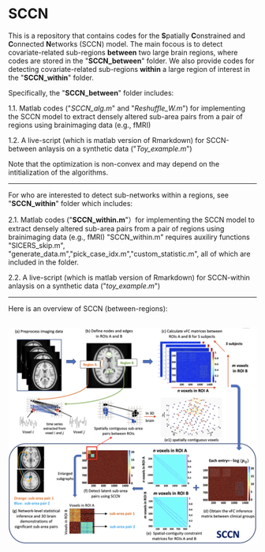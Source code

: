 # SCCN
This is a repository that contains codes for the **S**patially **C**onstrained and **C**onnected **N**etworks (SCCN) model. The main focous is to detect covariate-related sub-regions **between** two large brain regions, where codes are stored in the "**SCCN_between**" folder. We also provide codes for detecting covariate-related sub-regions **within** a large region of interest in the "**SCCN_within**" folder.

Specifically, the "**SCCN_between**" folder includes:

1.1. Matlab codes ("*SCCN_alg.m*" and "*Reshuffle_W.m*") for implementing the SCCN model to extract densely altered sub-area pairs from a pair of regions using brainimaging data (e.g., fMRI)

1.2. A live-script (which is matlab version of Rmarkdown) for SCCN-between anlaysis on a synthetic data ("*Toy_example.m*")

Note that the optimization is non-convex and may depend on the intitialization of the algorithms.

***************************************************************************************************************************************************************************************************
For who are interested to detect sub-networks within a regions, see "**SCCN_within**" folder which includes:

2.1. Matlab codes ("**SCCN_within.m**"）for implementing the SCCN model to extract densely altered sub-area pairs from a pair of regions using brainimaging data (e.g., fMRI)
"SCCN_within.m" requires auxiliry functions "SICERS_skip.m", "generate_data.m","pick_case_idx.m","custom_statistic.m", all of which are included in the folder.

2.2. A live-script (which is matlab version of Rmarkdown) for SCCN-within anlaysis on a synthetic data ("*toy_example.m*")


*****************************************************************************************************************************************************************************************************
Here is an overview of SCCN (between-regions):

\
![Image](/SCCN_between/SCCN_pipeline.png)


